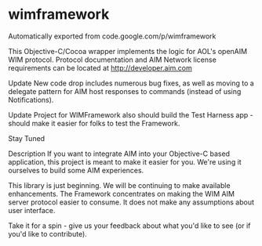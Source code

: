 # wimframework
Automatically exported from code.google.com/p/wimframework

This Objective-C/Cocoa wrapper implements the logic for AOL's openAIM WIM protocol. Protocol documentation and AIM Network license requirements can be located at http://developer.aim.com

Update New code drop includes numerous bug fixes, as well as moving to a delegate pattern for AIM host responses to commands (instead of using Notifications).

Update Project for WIMFramework also should build the Test Harness app - should make it easier for folks to test the Framework.

Stay Tuned

Description
If you want to integrate AIM into your Objective-C based application, this project is meant to make it easier for you. We're using it ourselves to build some AIM experiences.

This library is just beginning. We will be continuing to make available enhancements. The Framework concentrates on making the WIM AIM server protocol easier to consume. It does not make any assumptions about user interface.

Take it for a spin - give us your feedback about what you'd like to see (or if you'd like to contribute).


